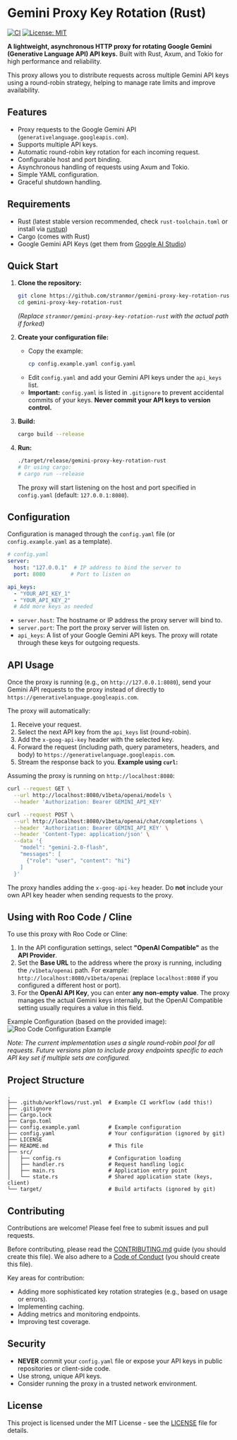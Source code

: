 # Gemini Proxy Key Rotation (Rust)

[![CI](https://github.com/stranmor/gemini-proxy-key-rotation-rust/actions/workflows/rust.yml/badge.svg)](https://github.com/stranmor/gemini-proxy-key-rotation-rust/actions/workflows/rust.yml)
[![License: MIT](https://img.shields.io/badge/License-MIT-yellow.svg)](https://opensource.org/licenses/MIT)
<!-- [![Crates.io](https://img.shields.io/crates/v/your-crate-name.svg)](https://crates.io/crates/your-crate-name) -->
<!-- [![Docs.rs](https://docs.rs/your-crate-name/badge.svg)](https://docs.rs/your-crate-name) -->

**A lightweight, asynchronous HTTP proxy for rotating Google Gemini (Generative Language API) API keys.** Built with Rust, Axum, and Tokio for high performance and reliability.

This proxy allows you to distribute requests across multiple Gemini API keys using a round-robin strategy, helping to manage rate limits and improve availability.

## Features

-   Proxy requests to the Google Gemini API (`generativelanguage.googleapis.com`).
-   Supports multiple API keys.
-   Automatic round-robin key rotation for each incoming request.
-   Configurable host and port binding.
-   Asynchronous handling of requests using Axum and Tokio.
-   Simple YAML configuration.
-   Graceful shutdown handling.

## Requirements

-   Rust (latest stable version recommended, check `rust-toolchain.toml` or install via [rustup](https://rustup.rs/))
-   Cargo (comes with Rust)
-   Google Gemini API Keys (get them from [Google AI Studio](https://aistudio.google.com/app/apikey))

## Quick Start

1.  **Clone the repository:**
    ```sh
    git clone https://github.com/stranmor/gemini-proxy-key-rotation-rust.git
    cd gemini-proxy-key-rotation-rust
    ```
    *(Replace `stranmor/gemini-proxy-key-rotation-rust` with the actual path if forked)*

2.  **Create your configuration file:**
    -   Copy the example:
        ```sh
        cp config.example.yaml config.yaml
        ```
    -   Edit `config.yaml` and add your Gemini API keys under the `api_keys` list.
    -   **Important:** `config.yaml` is listed in `.gitignore` to prevent accidental commits of your keys. **Never commit your API keys to version control.**

3.  **Build:**
    ```sh
    cargo build --release
    ```

4.  **Run:**
    ```sh
    ./target/release/gemini-proxy-key-rotation-rust
    # Or using cargo:
    # cargo run --release
    ```
    The proxy will start listening on the host and port specified in `config.yaml` (default: `127.0.0.1:8080`).

## Configuration

Configuration is managed through the `config.yaml` file (or `config.example.yaml` as a template).

```yaml
# config.yaml
server:
  host: "127.0.0.1"  # IP address to bind the server to
  port: 8080        # Port to listen on

api_keys:
  - "YOUR_API_KEY_1"
  - "YOUR_API_KEY_2"
  # Add more keys as needed
```

-   `server.host`: The hostname or IP address the proxy server will bind to.
-   `server.port`: The port the proxy server will listen on.
-   `api_keys`: A list of your Google Gemini API keys. The proxy will rotate through these keys for outgoing requests.

## API Usage

Once the proxy is running (e.g., on `http://127.0.0.1:8080`), send your Gemini API requests to the proxy instead of directly to `https://generativelanguage.googleapis.com`.

The proxy will automatically:
1.  Receive your request.
2.  Select the next API key from the `api_keys` list (round-robin).
3.  Add the `x-goog-api-key` header with the selected key.
4.  Forward the request (including path, query parameters, headers, and body) to `https://generativelanguage.googleapis.com`.
5.  Stream the response back to you.
**Example using `curl`:**

Assuming the proxy is running on `http://localhost:8080`:

```sh
curl --request GET \
  --url http://localhost:8080/v1beta/openai/models \
  --header 'Authorization: Bearer GEMINI_API_KEY'
```

```sh
curl --request POST \
  --url http://localhost:8080/v1beta/openai/chat/completions \
  --header 'Authorization: Bearer GEMINI_API_KEY' \
  --header 'Content-Type: application/json' \
  --data '{
    "model": "gemini-2.0-flash",
    "messages": [
      {"role": "user", "content": "hi"}
    ]
  }'
```

The proxy handles adding the `x-goog-api-key` header. Do **not** include your own API key header when sending requests to the proxy.

## Using with Roo Code / Cline

To use this proxy with Roo Code or Cline:

1.  In the API configuration settings, select **"OpenAI Compatible"** as the **API Provider**.
2.  Set the **Base URL** to the address where the proxy is running, including the `/v1beta/openai` path. For example: `http://localhost:8080/v1beta/openai` (replace `localhost:8080` if you configured a different host or port).
3.  For the **OpenAI API Key**, you can enter **any non-empty value**. The proxy manages the actual Gemini keys internally, but the OpenAI Compatible setting usually requires a value in this field.

Example Configuration (based on the provided image):
![Roo Code Configuration Example](2025-04-13_14-02.png)

*Note: The current implementation uses a single round-robin pool for all requests. Future versions plan to include proxy endpoints specific to each API key set if multiple sets are configured.*

## Project Structure

```
.
├── .github/workflows/rust.yml  # Example CI workflow (add this!)
├── .gitignore
├── Cargo.lock
├── Cargo.toml
├── config.example.yaml         # Example configuration
├── config.yaml                 # Your configuration (ignored by git)
├── LICENSE
├── README.md                   # This file
├── src/
│   ├── config.rs               # Configuration loading
│   ├── handler.rs              # Request handling logic
│   ├── main.rs                 # Application entry point
│   └── state.rs                # Shared application state (keys, client)
└── target/                     # Build artifacts (ignored by git)
```

## Contributing

Contributions are welcome! Please feel free to submit issues and pull requests.

Before contributing, please read the [CONTRIBUTING.md](CONTRIBUTING.md) guide (you should create this file). We also adhere to a [Code of Conduct](CODE_OF_CONDUCT.md) (you should create this file).

Key areas for contribution:
-   Adding more sophisticated key rotation strategies (e.g., based on usage or errors).
-   Implementing caching.
-   Adding metrics and monitoring endpoints.
-   Improving test coverage.

## Security

-   **NEVER** commit your `config.yaml` file or expose your API keys in public repositories or client-side code.
-   Use strong, unique API keys.
-   Consider running the proxy in a trusted network environment.

## License

This project is licensed under the MIT License - see the [LICENSE](LICENSE) file for details.